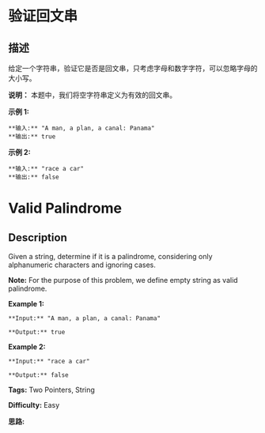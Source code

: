# 验证回文串

## 描述

给定一个字符串，验证它是否是回文串，只考虑字母和数字字符，可以忽略字母的大小写。

**说明：** 本题中，我们将空字符串定义为有效的回文串。

**示例 1:**

    
    
    **输入:** "A man, a plan, a canal: Panama"
    **输出:** true
    

**示例 2:**

    
    
    **输入:** "race a car"
    **输出:** false
    



# Valid Palindrome

## Description



Given a string, determine if it is a palindrome, considering only alphanumeric characters and ignoring cases.

**Note:**  For the purpose of this problem, we define empty string as valid palindrome.

**Example 1:**

    
    
    **Input:** "A man, a plan, a canal: Panama"
    **Output:** true
    

**Example 2:**

    
    
    **Input:** "race a car"
    **Output:** false
    


**Tags:** Two Pointers, String

**Difficulty:** Easy

**思路:**
